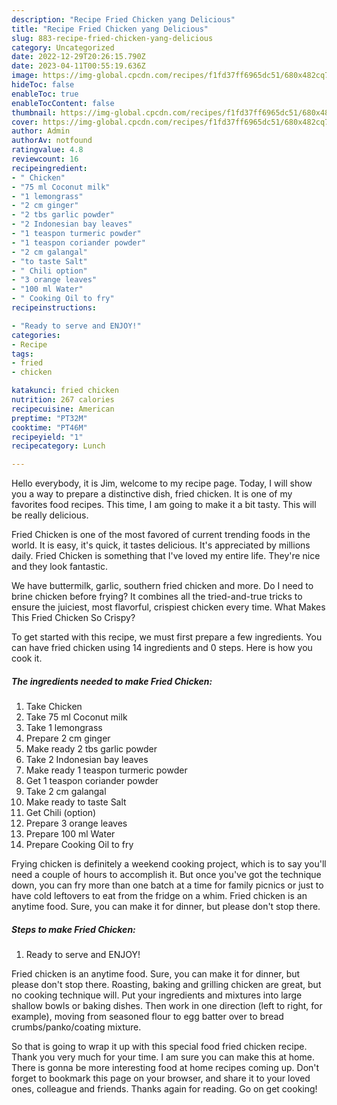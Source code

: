 ```yaml
---
description: "Recipe Fried Chicken yang Delicious"
title: "Recipe Fried Chicken yang Delicious"
slug: 883-recipe-fried-chicken-yang-delicious
category: Uncategorized
date: 2022-12-29T20:26:15.790Z
date: 2023-04-11T00:55:19.636Z
image: https://img-global.cpcdn.com/recipes/f1fd37ff6965dc51/680x482cq70/fried-chicken-recipe-main-photo.jpg
hideToc: false
enableToc: true
enableTocContent: false
thumbnail: https://img-global.cpcdn.com/recipes/f1fd37ff6965dc51/680x482cq70/fried-chicken-recipe-main-photo.jpg
cover: https://img-global.cpcdn.com/recipes/f1fd37ff6965dc51/680x482cq70/fried-chicken-recipe-main-photo.jpg
author: Admin
authorAv: notfound
ratingvalue: 4.8
reviewcount: 16
recipeingredient:
- " Chicken"
- "75 ml Coconut milk"
- "1 lemongrass"
- "2 cm ginger"
- "2 tbs garlic powder"
- "2 Indonesian bay leaves"
- "1 teaspon turmeric powder"
- "1 teaspon coriander powder"
- "2 cm galangal"
- "to taste Salt"
- " Chili option"
- "3 orange leaves"
- "100 ml Water"
- " Cooking Oil to fry"
recipeinstructions:

- "Ready to serve and ENJOY!"
categories:
- Recipe
tags:
- fried
- chicken

katakunci: fried chicken 
nutrition: 267 calories
recipecuisine: American
preptime: "PT32M"
cooktime: "PT46M"
recipeyield: "1"
recipecategory: Lunch

---
```



Hello everybody, it is Jim, welcome to my recipe page. Today, I will show you a way to prepare a distinctive dish, fried chicken. It is one of my favorites food recipes. This time, I am going to make it a bit tasty. This will be really delicious.

Fried Chicken is one of the most favored of current trending foods in the world. It is easy, it's quick, it tastes delicious. It's appreciated by millions daily. Fried Chicken is something that I've loved my entire life. They're nice and they look fantastic.

We have buttermilk, garlic, southern fried chicken and more. Do I need to brine chicken before frying? It combines all the tried-and-true tricks to ensure the juiciest, most flavorful, crispiest chicken every time. What Makes This Fried Chicken So Crispy?


To get started with this recipe, we must first prepare a few ingredients. You can have fried chicken using 14 ingredients and 0 steps. Here is how you cook it.

<!--inarticleads1-->

##### The ingredients needed to make Fried Chicken:

1. Take  Chicken
1. Take 75 ml Coconut milk
1. Take 1 lemongrass
1. Prepare 2 cm ginger
1. Make ready 2 tbs garlic powder
1. Take 2 Indonesian bay leaves
1. Make ready 1 teaspon turmeric powder
1. Get 1 teaspon coriander powder
1. Take 2 cm galangal
1. Make ready to taste Salt
1. Get  Chili (option)
1. Prepare 3 orange leaves
1. Prepare 100 ml Water
1. Prepare  Cooking Oil to fry


Frying chicken is definitely a weekend cooking project, which is to say you&#39;ll need a couple of hours to accomplish it. But once you&#39;ve got the technique down, you can fry more than one batch at a time for family picnics or just to have cold leftovers to eat from the fridge on a whim. Fried chicken is an anytime food. Sure, you can make it for dinner, but please don&#39;t stop there. 

<!--inarticleads2-->

##### Steps to make Fried Chicken:


1. Ready to serve and ENJOY!

Fried chicken is an anytime food. Sure, you can make it for dinner, but please don&#39;t stop there. Roasting, baking and grilling chicken are great, but no cooking technique will. Put your ingredients and mixtures into large shallow bowls or baking dishes. Then work in one direction (left to right, for example), moving from seasoned flour to egg batter over to bread crumbs/panko/coating mixture. 

So that is going to wrap it up with this special food fried chicken recipe. Thank you very much for your time. I am sure you can make this at home. There is gonna be more interesting food at home recipes coming up. Don't forget to bookmark this page on your browser, and share it to your loved ones, colleague and friends. Thanks again for reading. Go on get cooking!
